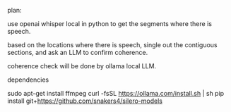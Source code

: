 plan:

use openai whisper local in python to get the segments where there is speech.

based on the locations where there is speech, single out the contiguous sections, and ask an LLM to confirm coherence.

coherence check will be done by ollama local LLM.



dependencies

sudo apt-get install ffmpeg
curl -fsSL https://ollama.com/install.sh | sh
pip install git+https://github.com/snakers4/silero-models
